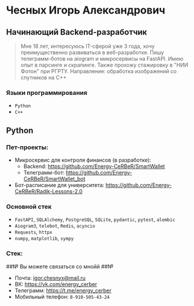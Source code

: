 # Чесных Игорь Александрович #

## Начинающий Backend-разработчик ##

> Мне 18 лет, интересуюсь IT-сферой уже 3 года, хочу преимущественно развиваться в веб-разработке.
Пишу телеграмм-ботов на aiogram и микросервисы на FastAPI. Имею опыт в парсинге и скрапинге.
Также прохожу стажировку в "НИИ Фотон" при РГРТУ. Направление: обработка изображений со спутников на C++

### Языки программирования ###

* `Python`
* `C++`

## Python ##

### Пет-проекты: ### 

- Микросервис для контроля финансов (в разработке):
	- Backend: https://github.com/Energy-CeRBeR/SmartWallet
	- Телеграмм-бот: https://github.com/Energy-CeRBeR/SmartWallet_bot
- Бот-расписание для университета: https://github.com/Energy-CeRBeR/Radik-Lessons-2.0

### Основной стек ###

- `FastAPI`, `SQLAlchemy`, `PostgreSQL`, `SQLite`, `pydantic`, `pytest`, `alembic`
- `Aiogram3`, `telebot`, `Redis`, `acyncio`
- `Requests`, `httpx`
- `numpy`, `matplotlib`, `sympy`


### Стек: ###



##№ Вы можете связаться со мнойй ##№

* Почта: igor.chesnyx@mail.ru
* ВК: https://vk.com/energy_cerber
* Телеграмм: https://t.me/energy_cerber
* Мобильный телефон: `8-910-505-43-24`